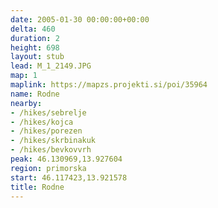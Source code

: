 ```yaml
---
date: 2005-01-30 00:00:00+00:00
delta: 460
duration: 2
height: 698
layout: stub
lead: M_1_2149.JPG
map: 1
maplink: https://mapzs.projekti.si/poi/35964
name: Rodne
nearby:
- /hikes/sebrelje
- /hikes/kojca
- /hikes/porezen
- /hikes/skrbinakuk
- /hikes/bevkovvrh
peak: 46.130969,13.927604
region: primorska
start: 46.117423,13.921578
title: Rodne
---
```

